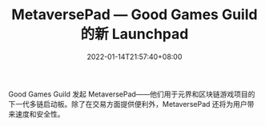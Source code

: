 ﻿---
title: "MetaversePad — Good Games Guild 的新 Launchpad"
date: 2022-01-14T21:57:40+08:00
lastmod: 2022-01-14T16:45:40+08:00
draft: false
authors: ["Lovely"]
description: "Good Games Guild 发起 MetaversePad——他们用于元界和区块链游戏项目的下一代多链启动板。除了在交易方面提供便利外，MetaversePad 还将为用户带来速度和安全性。"
featuredImage: "metaversepad-a-new-launchpad-by-good-games-guild.jpg"
tags: ["NFTs","NFTs","Play to Earn"]
categories: ["news"]
news: ["NFTs"]
weight: 
lightgallery: true
pinned: false
recommend: false
recommend1: false
---

Good Games Guild 发起 MetaversePad——他们用于元界和区块链游戏项目的下一代多链启动板。除了在交易方面提供便利外，MetaversePad 还将为用户带来速度和安全性。

<!--more-->

